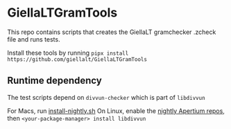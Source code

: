 # GiellaLTGramTools

This repo contains scripts that creates the GiellaLT gramchecker .zcheck file and runs tests.

Install these tools by running `pipx install https://github.com/giellalt/GiellaLTGramTools`

## Runtime dependency

The test scripts depend on `divvun-checker` which is part of `libdivvun`

For Macs, run
[install-nightly.sh](https://giellalt.github.io/infra/GettingStartedOnTheMac.html#installing-hfst-our-linguistic-compiler)
On Linux, enable the
[nightly Apertium repos](https://wiki.apertium.org/wiki/Install_Apertium_core_using_packaging),
then `<your-package-manager> install libdivvun`
